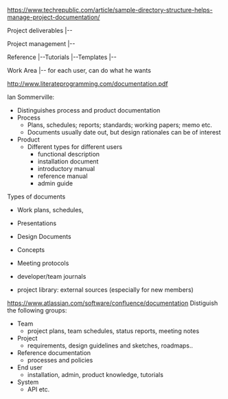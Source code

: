 https://www.techrepublic.com/article/sample-directory-structure-helps-manage-project-documentation/

Project deliverables
|--

Project management 
|--

Reference
|--Tutorials
|--Templates
|--

Work Area
|-- for each user, can do what he wants

http://www.literateprogramming.com/documentation.pdf

Ian Sommerville:
- Distinguishes process and product documentation
- Process
  - Plans, schedules; reports; standards; working papers; memo etc.
  - Documents usually date out, but design rationales can be of interest
- Product
  - Different types for different users
    - functional description
    - installation document
    - introductory manual
    - reference manual
    - admin guide

Types of documents
- Work plans, schedules,
- Presentations
- Design Documents
- Concepts
- Meeting protocols

- developer/team journals
- project library: external sources (especially for new members)


https://www.atlassian.com/software/confluence/documentation
Distiguish the following groups:
- Team
  - project plans, team schedules, status reports,
    meeting notes
- Project
  - requirements, design guidelines and sketches, roadmaps..
- Reference documentation
  - processes and policies
- End user
  - installation, admin, product knowledge, tutorials
- System
  - API etc.